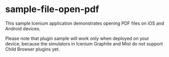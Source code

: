 sample-file-open-pdf
====================

This sample Icenium application demonstrates opening PDF files on iOS and Android devices.

Please note that plugin sample will work only when deployed on your device, because the simulators in Icenium Graphite and Mist do not support Child Browser plugins yet.
